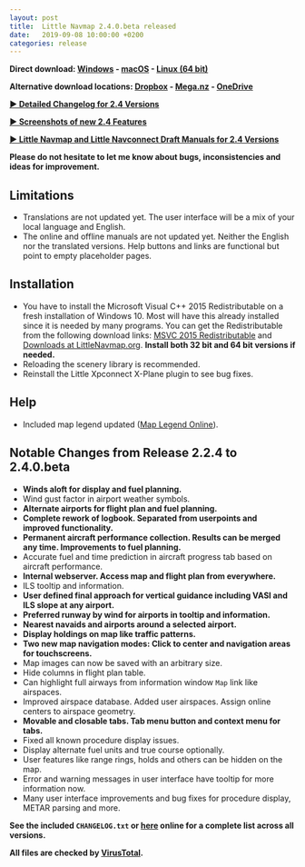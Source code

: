 ```yaml
---
layout: post
title:  Little Navmap 2.4.0.beta released
date:   2019-09-08 10:00:00 +0200
categories: release
---
```


**Direct download: [Windows](https://github.com/albar965/littlenavmap/releases/download/v2.4.0.beta/LittleNavmap-win-2.4.0.beta.zip) -
[macOS](https://github.com/albar965/littlenavmap/releases/download/v2.4.0.beta/LittleNavmap-macOS-2.4.0.beta.zip) -
[Linux \(64 bit\)](https://github.com/albar965/littlenavmap/releases/download/v2.4.0.beta/LittleNavmap-linux-2.4.0.beta.tar.gz)**

**Alternative download locations: [Dropbox](https://www.dropbox.com/sh/eh446yent4rz3uq/AACg8vMEmX8AxY_5Hjpt90kWa) -
[Mega.nz](https://mega.nz/#F!iOZHlIab!65qqRGToUUCxiSMmzbab1w) -
[OneDrive](https://1drv.ms/u/s!AoWYKlNEZds9auvFMliyQ3HK-lY?e=42ud1g)**

[**► Detailed Changelog for 2.4 Versions**](/pages/24/littlenavmapchangelog.html)

[**► Screenshots of new 2.4 Features**](/pages/24/littlenavmapscreens.html)

[**► Little Navmap and Little Navconnect Draft Manuals for 2.4 Versions**](/pages/24/littlenavmapmanuals.html)

**Please do not hesitate to let me know about bugs, inconsistencies and ideas for improvement.**

## Limitations

* Translations are not updated yet. The user interface will be a mix of your local language and
  English.
* The online and offline manuals are not updated yet. Neither the English nor the translated
  versions. Help buttons and links are functional but point to empty placeholder pages.


## Installation

* You have to install the Microsoft Visual C++ 2015 Redistributable on a fresh installation of
  Windows 10. Most will have this already installed since it is needed by many programs.
  You can get the Redistributable from the following download links:
    [MSVC 2015 Redistributable](https://www.microsoft.com/en-us/download/details.aspx?id=52685) and [Downloads at LittleNavmap.org](https://www.littlenavmap.org/downloads/Windows%20Redistributable%20Packages/).
  **Install both 32 bit and 64 bit versions if needed.**
* Reloading the scenery library is recommended.
* Reinstall the Little Xpconnect X-Plane plugin to see bug fixes.

## Help
* Included map legend updated \([Map Legend Online](https://www.littlenavmap.org/manuals/littlenavmap/release/2.4/en/LEGEND.html)\).

## Notable Changes from Release 2.2.4 to 2.4.0.beta

* **Winds aloft for display and fuel planning.**
* Wind gust factor in airport weather symbols.
* **Alternate airports for flight plan and fuel planning.**
* **Complete rework of logbook. Separated from userpoints and improved functionality.**
* **Permanent aircraft performance collection. Results can be merged any time. Improvements to fuel planning.**
* Accurate fuel and time prediction in aircraft progress tab based on aircraft performance.
* **Internal webserver. Access map and flight plan from everywhere.**
* ILS tooltip and information.
* **User defined final approach for vertical guidance including VASI and ILS slope at any airport.**
* **Preferred runway by wind for airports in tooltip and information.**
* **Nearest navaids and airports around a selected airport.**
* **Display holdings on map like traffic patterns.**
* **Two new map navigation modes: Click to center and navigation areas for touchscreens.**
* Map images can now be saved with an arbitrary size.
* Hide columns in flight plan table.
* Can highlight full airways from information window `Map` link like airspaces.
* Improved airspace database. Added user airspaces. Assign online centers to airspace geometry.
* **Movable and closable tabs. Tab menu button and context menu for tabs.**
* Fixed all known procedure display issues.
* Display alternate fuel units and true course optionally.
* User features like range rings, holds and others can be hidden on the map.
* Error and warning messages in user interface have tooltip for more information now.
* Many user interface improvements and bug fixes for procedure display, METAR parsing and more.

**See the included `CHANGELOG.txt` or [here](https://github.com/albar965/littlenavmap/blob/release/2.4/CHANGELOG.txt) online for a complete list across all versions.**

**All files are checked by [VirusTotal](https://www.virustotal.com).**
